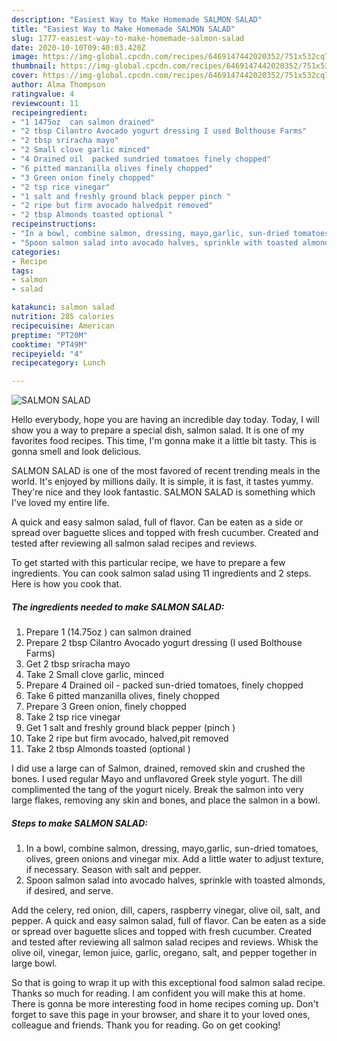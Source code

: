 ```yaml
---
description: "Easiest Way to Make Homemade SALMON SALAD"
title: "Easiest Way to Make Homemade SALMON SALAD"
slug: 1777-easiest-way-to-make-homemade-salmon-salad
date: 2020-10-10T09:40:03.420Z
image: https://img-global.cpcdn.com/recipes/6469147442020352/751x532cq70/salmon-salad-recipe-main-photo.jpg
thumbnail: https://img-global.cpcdn.com/recipes/6469147442020352/751x532cq70/salmon-salad-recipe-main-photo.jpg
cover: https://img-global.cpcdn.com/recipes/6469147442020352/751x532cq70/salmon-salad-recipe-main-photo.jpg
author: Alma Thompson
ratingvalue: 4
reviewcount: 11
recipeingredient:
- "1 1475oz  can salmon drained"
- "2 tbsp Cilantro Avocado yogurt dressing I used Bolthouse Farms"
- "2 tbsp sriracha mayo"
- "2 Small clove garlic minced"
- "4 Drained oil  packed sundried tomatoes finely chopped"
- "6 pitted manzanilla olives finely chopped"
- "3 Green onion finely chopped"
- "2 tsp rice vinegar"
- "1 salt and freshly ground black pepper pinch "
- "2 ripe but firm avocado halvedpit removed"
- "2 tbsp Almonds toasted optional "
recipeinstructions:
- "In a bowl, combine salmon, dressing, mayo,garlic, sun-dried tomatoes, olives, green onions and vinegar mix. Add a little water to adjust texture, if necessary. Season with salt and pepper."
- "Spoon salmon salad into avocado halves, sprinkle with toasted almonds, if desired, and serve."
categories:
- Recipe
tags:
- salmon
- salad

katakunci: salmon salad 
nutrition: 285 calories
recipecuisine: American
preptime: "PT20M"
cooktime: "PT49M"
recipeyield: "4"
recipecategory: Lunch

---
```



![SALMON SALAD](https://img-global.cpcdn.com/recipes/6469147442020352/751x532cq70/salmon-salad-recipe-main-photo.jpg)

Hello everybody, hope you are having an incredible day today. Today, I will show you a way to prepare a special dish, salmon salad. It is one of my favorites food recipes. This time, I'm gonna make it a little bit tasty. This is gonna smell and look delicious.

SALMON SALAD is one of the most favored of recent trending meals in the world. It's enjoyed by millions daily. It is simple, it is fast, it tastes yummy. They're nice and they look fantastic. SALMON SALAD is something which I've loved my entire life.

A quick and easy salmon salad, full of flavor. Can be eaten as a side or spread over baguette slices and topped with fresh cucumber. Created and tested after reviewing all salmon salad recipes and reviews.


To get started with this particular recipe, we have to prepare a few ingredients. You can cook salmon salad using 11 ingredients and 2 steps. Here is how you cook that.

<!--inarticleads1-->

##### The ingredients needed to make SALMON SALAD:

1. Prepare 1 (14.75oz ) can salmon drained
1. Prepare 2 tbsp Cilantro Avocado yogurt dressing (I used Bolthouse Farms)
1. Get 2 tbsp sriracha mayo
1. Take 2 Small clove garlic, minced
1. Prepare 4 Drained oil - packed sun-dried tomatoes, finely chopped
1. Take 6 pitted manzanilla olives, finely chopped
1. Prepare 3 Green onion, finely chopped
1. Take 2 tsp rice vinegar
1. Get 1 salt and freshly ground black pepper (pinch )
1. Take 2 ripe but firm avocado, halved,pit removed
1. Take 2 tbsp Almonds toasted (optional )


I did use a large can of Salmon, drained, removed skin and crushed the bones. I used regular Mayo and unflavored Greek style yogurt. The dill complimented the tang of the yogurt nicely. Break the salmon into very large flakes, removing any skin and bones, and place the salmon in a bowl. 

<!--inarticleads2-->

##### Steps to make SALMON SALAD:

1. In a bowl, combine salmon, dressing, mayo,garlic, sun-dried tomatoes, olives, green onions and vinegar mix. Add a little water to adjust texture, if necessary. Season with salt and pepper.
1. Spoon salmon salad into avocado halves, sprinkle with toasted almonds, if desired, and serve.


Add the celery, red onion, dill, capers, raspberry vinegar, olive oil, salt, and pepper. A quick and easy salmon salad, full of flavor. Can be eaten as a side or spread over baguette slices and topped with fresh cucumber. Created and tested after reviewing all salmon salad recipes and reviews. Whisk the olive oil, vinegar, lemon juice, garlic, oregano, salt, and pepper together in large bowl. 

So that is going to wrap it up with this exceptional food salmon salad recipe. Thanks so much for reading. I am confident you will make this at home. There is gonna be more interesting food in home recipes coming up. Don't forget to save this page in your browser, and share it to your loved ones, colleague and friends. Thank you for reading. Go on get cooking!
